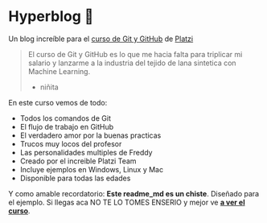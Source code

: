 # Hyperblog 💚
Un blog increíble para el [curso de Git y GitHub](https://platzi.com/cursos/git-github/) de [Platzi](http://platzi.com/ "Platzi")
>El curso de Git y GitHub es lo que me hacia falta para triplicar mi salario y lanzarme a la industria del tejido de lana sintetica con Machine Learning.
>- niñita 

En este curso vemos de todo:
* Todos los comandos de Git
* El flujo de trabajo en GitHub
* El verdadero amor por la buenas practicas
* Trucos muy locos del profesor
* Las personalidades multiples de Freddy
* Creado por el increible Platzi Team
* Incluye ejemplos en Windows, Linux y Mac
* Disponible para todas las edades 

Y como amable recordatorio: **Este readme_md es un chiste**. Diseñado para el ejemplo. Si llegas aca NO TE LO TOMES ENSERIO y mejor ve [**a ver el curso**](https://platzi.com/cursos/git-github/).
